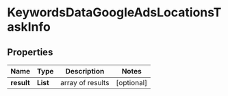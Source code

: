 # KeywordsDataGoogleAdsLocationsTaskInfo


## Properties

| Name | Type | Description | Notes |
|------------ | ------------- | ------------- | -------------|
**result** | **List<KeywordsDataGoogleAdsLocationsResultInfo>** | array of results |[optional]|